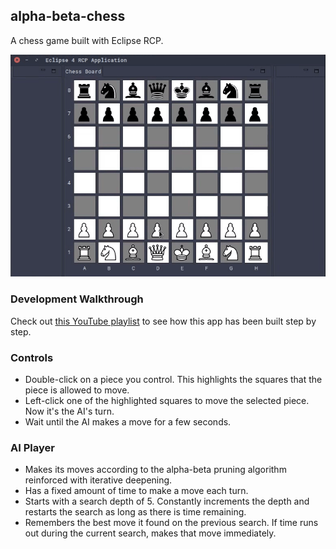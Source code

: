 ## alpha-beta-chess
A chess game built with Eclipse RCP.

![Demo](demo.gif)

### Development Walkthrough
Check out [this YouTube playlist](https://www.youtube.com/playlist?list=PL36SguL4LIwmhgHkziX-2C91SOTQl1rEL) to see how this app has been built step by step.

### Controls
 * Double-click on a piece you control. This highlights the squares that the piece is allowed to move.
 * Left-click one of the highlighted squares to move the selected piece. Now it's the AI's turn.
 * Wait until the AI makes a move for a few seconds.

### AI Player
 * Makes its moves according to the alpha-beta pruning algorithm reinforced with iterative deepening.
 * Has a fixed amount of time to make a move each turn. 
 * Starts with a search depth of 5. Constantly increments the depth and restarts the search as long as there is time remaining.
 * Remembers the best move it found on the previous search. If time runs out during the current search, makes that move immediately.
